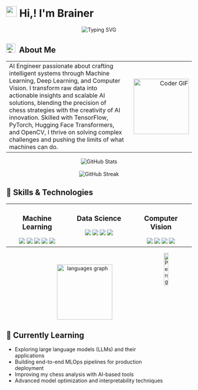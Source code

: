 # <img src="https://raw.githubusercontent.com/TheDudeThatCode/TheDudeThatCode/master/Assets/Hi.gif"  width="29px"> Hi,! I'm Brainer

<div align="center">
  <img src="https://readme-typing-svg.herokuapp.com?font=Fira+Code&pause=1000&color=8be9fd&center=true&vCenter=true&width=435&lines=AI+Engineer;Data+Scientist" alt="Typing SVG" />
</div>

  
## <img alt="GIF" src="https://camo.githubusercontent.com/3c2a37ec9351da33136694e45215e5091ae0e0a14d52da27af08547a034e0295/68747470733a2f2f6d656469612e67697068792e636f6d2f6d656469612f524b354b443655635570417439327a5a76742f67697068792e676966" width="25" /> &nbsp;About Me   

<table>
  <tr>
    <td width="65%" valign="top">
AI Engineer passionate about crafting intelligent systems through Machine Learning, Deep Learning, and Computer Vision. I transform raw data into actionable insights and scalable AI solutions, blending the precision of chess strategies with the creativity of AI innovation. Skilled with TensorFlow, PyTorch, Hugging Face Transformers, and OpenCV, I thrive on solving complex challenges and pushing the limits of what machines can do.
    </td>
    <td width="35%" align="right">
      <img src="https://camo.githubusercontent.com/3c2a37ec9351da33136694e45215e5091ae0e0a14d52da27af08547a034e0295/68747470733a2f2f6d656469612e67697068792e636f6d2f6d656469612f524b354b443655635570417439327a5a76742f67697068792e676966"  height="150" alt="Coder GIF"/>
    </td>
  </tr>
</table>

<div align="center">
  <img src="https://github-readme-stats.vercel.app/api?username=Losif01&show_icons=true&theme=dracula&hide_border=true" alt="GitHub Stats" />
  <br><br>
  <img src="https://github-readme-streak-stats.herokuapp.com/?user=Losif01&theme=dracula" alt="GitHub Streak" />
</div>

## 🚀 Skills & Technologies   

<table>
  <tr>
    <td valign="top" width="33%">
      <h3 align="center">Machine Learning</h3>
      <div align="center">  
        <img src="https://img.shields.io/badge/TensorFlow-FF6F00?style=for-the-badge&logo=tensorflow&logoColor=white" />
        <img src="https://img.shields.io/badge/PyTorch-EE4C2C?style=for-the-badge&logo=pytorch&logoColor=white" />
        <img src="https://img.shields.io/badge/Keras-D00000?style=for-the-badge&logo=keras&logoColor=white" />
        <img src="https://img.shields.io/badge/HuggingFace-B532FF?style=for-the-badge&logo=huggingface&logoColor=white" />
        <img src="https://img.shields.io/badge/Transformers-0088cc?style=for-the-badge&logo=huggingface&logoColor=white" />
      </div>
    </td>
    <td valign="top" width="33%">
      <h3 align="center">Data Science</h3>
      <div align="center">  
        <img src="https://img.shields.io/badge/Pandas-150458?style=for-the-badge&logo=pandas&logoColor=white" />
        <img src="https://img.shields.io/badge/Numpy-013243?style=for-the-badge&logo=numpy&logoColor=white" />
        <img src="https://img.shields.io/badge/Scikit--Learn-F7931E?style=for-the-badge&logo=scikit-learn&logoColor=white" />
        <img src="https://img.shields.io/badge/Seaborn-71ADBC?style=for-the-badge&logo=seaborn&logoColor=white" />
      </div>
    </td>
    <td valign="top" width="33%">
      <h3 align="center">Computer Vision</h3>
      <div align="center">  
        <img src="https://img.shields.io/badge/OpenCV-273AC7?style=for-the-badge&logo=opencv&logoColor=white" />
        <img src="https://img.shields.io/badge/Plotly-FACE35?style=for-the-badge&logo=plotly&logoColor=black" />
        <img src="https://img.shields.io/badge/Kaggle-20BEFF?style=for-the-badge&logo=kaggle&logoColor=white" />
        <img src="https://img.shields.io/badge/PIL-DD4F4F?style=for-the-badge&logo=python&logoColor=white" />
      </div>
    </td>
  </tr>
</table>

<img align="right" src="https://raw.githubusercontent.com/Tarikul-Islam-Anik/Animated-Fluent-Emojis/master/Emojis/Animals/Penguin.png" alt="Penguin" width="15%" /><br>

<div align="center">
  <img src="https://github-readme-stats.vercel.app/api/top-langs?username=Losif01&locale=en&hide_title=false&layout=compact&card_width=320&langs_count=5&theme=dracula&hide_border=false" height="150" alt="languages graph" />
</div>

## 🧠 Currently Learning 

- Exploring large language models (LLMs) and their applications
- Building end-to-end MLOps pipelines for production deployment
- Improving my chess analysis with AI-based tools
- Advanced model optimization and interpretability techniques
